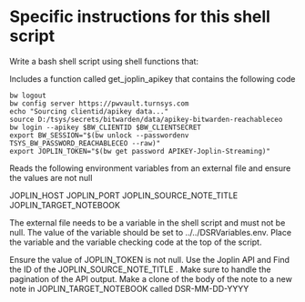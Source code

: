 # Specific instructions for this shell script

Write a bash shell script using shell functions that:

Includes a function called get_joplin_apikey that contains the following code

```
bw logout
bw config server https://pwvault.turnsys.com
echo "Sourcing clientid/apikey data..."
source D:/tsys/secrets/bitwarden/data/apikey-bitwarden-reachableceo
bw login --apikey $BW_CLIENTID $BW_CLIENTSECRET
export BW_SESSION="$(bw unlock --passwordenv TSYS_BW_PASSWORD_REACHABLECEO --raw)"
export JOPLIN_TOKEN="$(bw get password APIKEY-Joplin-Streaming)"
```

Reads the following environment variables from an external file and ensure the values are not null

JOPLIN_HOST
JOPLIN_PORT
JOPLIN_SOURCE_NOTE_TITLE
JOPLIN_TARGET_NOTEBOOK

The external file needs to be a variable in the shell script and must not be null. The value of the variable should be set to ../../DSRVariables.env. Place the variable and the variable checking code at the top of the script.

Ensure the value of JOPLIN_TOKEN is not null.
Use the Joplin API and Find the ID of the JOPLIN_SOURCE_NOTE_TITLE . Make sure to handle the pagination of the API output.
Make a clone of the body of the note to a new note in JOPLIN_TARGET_NOTEBOOK called DSR-MM-DD-YYYY

